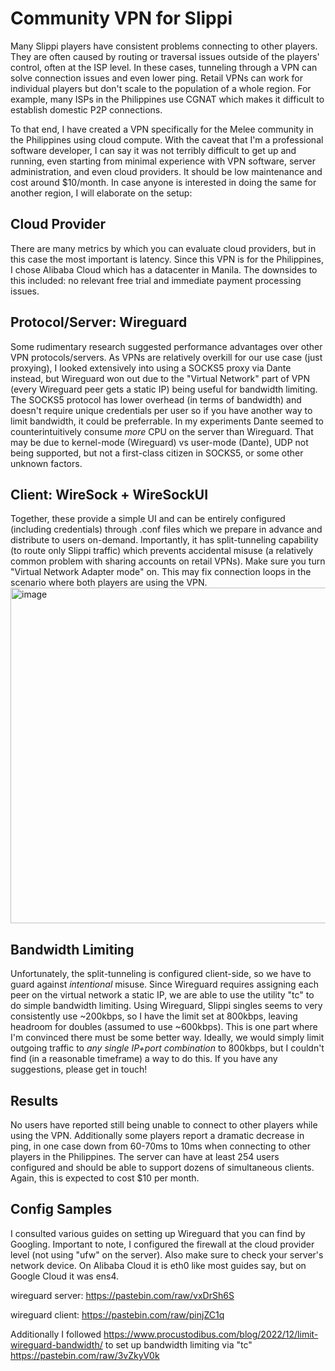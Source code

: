 # Community VPN for Slippi

Many Slippi players have consistent problems connecting to other players.
They are often caused by routing or traversal issues outside of the players' control, often at the ISP level.
In these cases, tunneling through a VPN can solve connection issues and even lower ping.
Retail VPNs can work for individual players but don't scale to the population of a whole region.
For example, many ISPs in the Philippines use CGNAT which makes it difficult to establish domestic P2P connections.

To that end, I have created a VPN specifically for the Melee community in the Philippines using cloud compute.
With the caveat that I'm a professional software developer, I can say it was not terribly difficult to get up and running, even starting from minimal experience with VPN software, server administration, and even cloud providers.
It should be low maintenance and cost around $10/month.
In case anyone is interested in doing the same for another region, I will elaborate on the setup:

## Cloud Provider
There are many metrics by which you can evaluate cloud providers, but in this case the most important is latency.
Since this VPN is for the Philippines, I chose Alibaba Cloud which has a datacenter in Manila.
The downsides to this included: no relevant free trial and immediate payment processing issues.

## Protocol/Server: Wireguard
Some rudimentary research suggested performance advantages over other VPN protocols/servers.
As VPNs are relatively overkill for our use case (just proxying), I looked extensively into using a SOCKS5 proxy via Dante instead, but Wireguard won out due to the "Virtual Network" part of VPN (every Wireguard peer gets a static IP) being useful for bandwidth limiting.
The SOCKS5 protocol has lower overhead (in terms of bandwidth) and doesn't require unique credentials per user so if you have another way to limit bandwidth, it could be preferrable.
In my experiments Dante seemed to counterintuitively consume *more* CPU on the server than Wireguard.
That may be due to kernel-mode (Wireguard) vs user-mode (Dante), UDP not being supported, but not a first-class citizen in SOCKS5, or some other unknown factors.

## Client: WireSock + WireSockUI
Together, these provide a simple UI and can be entirely configured (including credentials) through .conf files which we prepare in advance and distribute to users on-demand.
Importantly, it has split-tunneling capability (to route only Slippi traffic) which prevents accidental misuse (a relatively common problem with sharing accounts on retail VPNs).
Make sure you turn "Virtual Network Adapter mode" on. This may fix connection loops in the scenario where both players are using the VPN.
<img width="604" height="537" alt="image" src="https://github.com/user-attachments/assets/929a266c-8600-40b7-b19a-246c9d66acda" />

## Bandwidth Limiting
Unfortunately, the split-tunneling is configured client-side, so we have to guard against *intentional* misuse.
Since Wireguard requires assigning each peer on the virtual network a static IP, we are able to use the utility "tc" to do simple bandwidth limiting.
Using Wireguard, Slippi singles seems to very consistently use ~200kbps, so I have the limit set at 800kbps, leaving headroom for doubles (assumed to use ~600kbps).
This is one part where I'm convinced there must be some better way.
Ideally, we would simply limit outgoing traffic to *any single IP+port combination* to 800kbps, but I couldn't find (in a reasonable timeframe) a way to do this.
If you have any suggestions, please get in touch!

## Results
No users have reported still being unable to connect to other players while using the VPN.
Additionally some players report a dramatic decrease in ping, in one case down from 60-70ms to 10ms when connecting to other players in the Philippines.
The server can have at least 254 users configured and should be able to support dozens of simultaneous clients.
Again, this is expected to cost $10 per month.

## Config Samples
I consulted various guides on setting up Wireguard that you can find by Googling.
Important to note, I configured the firewall at the cloud provider level (not using "ufw" on the server).
Also make sure to check your server's network device.
On Alibaba Cloud it is eth0 like most guides say, but on Google Cloud it was ens4.

wireguard server: https://pastebin.com/raw/vxDrSh6S

wireguard client: https://pastebin.com/raw/pinjZC1q

Additionally I followed https://www.procustodibus.com/blog/2022/12/limit-wireguard-bandwidth/ to set up bandwidth limiting via "tc"
https://pastebin.com/raw/3vZkyV0k
